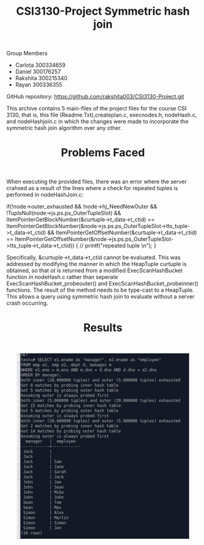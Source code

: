 <h1 align="center"> CSI3130-Project Symmetric hash join </h1> <br>

Group Members
- Carlota  300334659
- Daniel   300176257
- Rakshita 300215340
- Rayan    300336355

GitHub repository: https://github.com/rakshita003/CSI3130-Project.git 

This archive contains 5 main-files of the project files for the course CSI 3130, that is, this file (Readme.Txt),createplan.c, execnodes.h, nodeHash.c, and nodeHashjoin.c in which the changes were made to incorporate the symmetric hash join algorithm over any other.

<h1 align="center"> Problems Faced </h1> <br>

When executing the provided files, there was an error where the server crahsed as a result of the lines where a check for repeated tuples is performed in nodeHashJoin.c:

if(!node->outer_exhausted && !node->hj_NeedNewOuter && !TupIsNull(node->js.ps.ps_OuterTupleSlot) && 
ItemPointerGetBlockNumber(&curtuple->t_data->t_ctid) == ItemPointerGetBlockNumber(&node->js.ps.ps_OuterTupleSlot->tts_tuple->t_data->t_ctid) && ItemPointerGetOffsetNumber(&curtuple->t_data->t_ctid) == ItemPointerGetOffsetNumber(&node->js.ps.ps_OuterTupleSlot->tts_tuple->t_data->t_ctid)) {
					//				printf("repeated tuple \n"); 
}

				
Specifically, &curtuple->t_data->t_ctid cannot be evaluated. This was addressed by modifying the manner in which the HeapTuple curtuple is obtained, so that ot is returned from a modified ExecScanHashBucket function in nodeHash.c rather than seperate ExecScanHashBucket_probeouter() and ExecScanHashBucket_probeinner() functions.
The result of the method needs to be type-cast to a HeapTuple. This allows a query using symmetric hash join to evaluate without a server crash occurring.  
			


<h1 align="center"> Results </h1> <br>
<p align="center">
    <img src="result.png" width="450">
  </a>
</p> 







